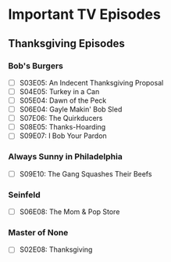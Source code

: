 # Important TV Episodes

## Thanksgiving Episodes

### Bob's Burgers
- [ ] S03E05: An Indecent Thanksgiving Proposal
- [ ] S04E05: Turkey in a Can
- [ ] S05E04: Dawn of the Peck
- [ ] S06E04: Gayle Makin' Bob Sled
- [ ] S07E06: The Quirkducers
- [ ] S08E05: Thanks-Hoarding
- [ ] S09E07: I Bob Your Pardon

### Always Sunny in Philadelphia 
- [ ] S09E10: The Gang Squashes Their Beefs

### Seinfeld
- [ ] S06E08:  The Mom & Pop Store

### Master of None
- [ ] S02E08:  Thanksgiving
